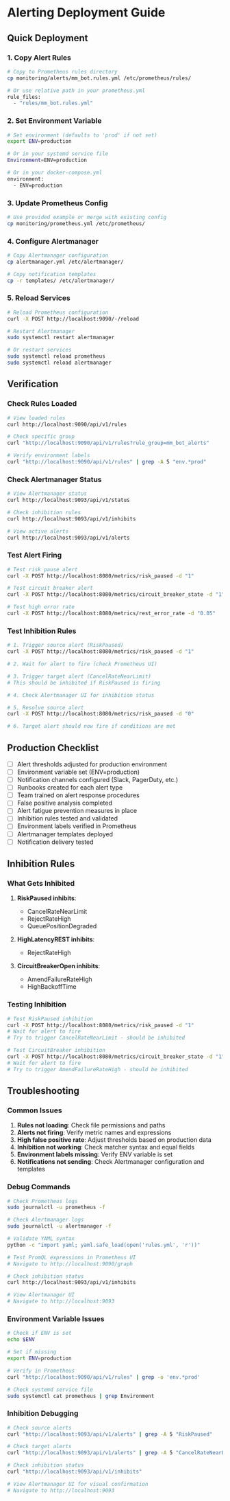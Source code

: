 # Alerting Deployment Guide

## Quick Deployment

### 1. Copy Alert Rules
```bash
# Copy to Prometheus rules directory
cp monitoring/alerts/mm_bot.rules.yml /etc/prometheus/rules/

# Or use relative path in your prometheus.yml
rule_files:
  - "rules/mm_bot.rules.yml"
```

### 2. Set Environment Variable
```bash
# Set environment (defaults to 'prod' if not set)
export ENV=production

# Or in your systemd service file
Environment=ENV=production

# Or in your docker-compose.yml
environment:
  - ENV=production
```

### 3. Update Prometheus Config
```bash
# Use provided example or merge with existing config
cp monitoring/prometheus.yml /etc/prometheus/
```

### 4. Configure Alertmanager
```bash
# Copy Alertmanager configuration
cp alertmanager.yml /etc/alertmanager/

# Copy notification templates
cp -r templates/ /etc/alertmanager/
```

### 5. Reload Services
```bash
# Reload Prometheus configuration
curl -X POST http://localhost:9090/-/reload

# Restart Alertmanager
sudo systemctl restart alertmanager

# Or restart services
sudo systemctl reload prometheus
sudo systemctl reload alertmanager
```

## Verification

### Check Rules Loaded
```bash
# View loaded rules
curl http://localhost:9090/api/v1/rules

# Check specific group
curl "http://localhost:9090/api/v1/rules?rule_group=mm_bot_alerts"

# Verify environment labels
curl "http://localhost:9090/api/v1/rules" | grep -A 5 "env.*prod"
```

### Check Alertmanager Status
```bash
# View Alertmanager status
curl http://localhost:9093/api/v1/status

# Check inhibition rules
curl http://localhost:9093/api/v1/inhibits

# View active alerts
curl http://localhost:9093/api/v1/alerts
```

### Test Alert Firing
```bash
# Test risk pause alert
curl -X POST http://localhost:8080/metrics/risk_paused -d "1"

# Test circuit breaker alert
curl -X POST http://localhost:8080/metrics/circuit_breaker_state -d "1"

# Test high error rate
curl -X POST http://localhost:8080/metrics/rest_error_rate -d "0.05"
```

### Test Inhibition Rules
```bash
# 1. Trigger source alert (RiskPaused)
curl -X POST http://localhost:8080/metrics/risk_paused -d "1"

# 2. Wait for alert to fire (check Prometheus UI)

# 3. Trigger target alert (CancelRateNearLimit)
# This should be inhibited if RiskPaused is firing

# 4. Check Alertmanager UI for inhibition status

# 5. Resolve source alert
curl -X POST http://localhost:8080/metrics/risk_paused -d "0"

# 6. Target alert should now fire if conditions are met
```

## Production Checklist

- [ ] Alert thresholds adjusted for production environment
- [ ] Environment variable set (ENV=production)
- [ ] Notification channels configured (Slack, PagerDuty, etc.)
- [ ] Runbooks created for each alert type
- [ ] Team trained on alert response procedures
- [ ] False positive analysis completed
- [ ] Alert fatigue prevention measures in place
- [ ] Inhibition rules tested and validated
- [ ] Environment labels verified in Prometheus
- [ ] Alertmanager templates deployed
- [ ] Notification delivery tested

## Inhibition Rules

### What Gets Inhibited

1. **RiskPaused inhibits**:
   - CancelRateNearLimit
   - RejectRateHigh
   - QueuePositionDegraded

2. **HighLatencyREST inhibits**:
   - RejectRateHigh

3. **CircuitBreakerOpen inhibits**:
   - AmendFailureRateHigh
   - HighBackoffTime

### Testing Inhibition

```bash
# Test RiskPaused inhibition
curl -X POST http://localhost:8080/metrics/risk_paused -d "1"
# Wait for alert to fire
# Try to trigger CancelRateNearLimit - should be inhibited

# Test CircuitBreaker inhibition
curl -X POST http://localhost:8080/metrics/circuit_breaker_state -d "1"
# Wait for alert to fire
# Try to trigger AmendFailureRateHigh - should be inhibited
```

## Troubleshooting

### Common Issues

1. **Rules not loading**: Check file permissions and paths
2. **Alerts not firing**: Verify metric names and expressions
3. **High false positive rate**: Adjust thresholds based on production data
4. **Inhibition not working**: Check matcher syntax and equal fields
5. **Environment labels missing**: Verify ENV variable is set
6. **Notifications not sending**: Check Alertmanager configuration and templates

### Debug Commands

```bash
# Check Prometheus logs
sudo journalctl -u prometheus -f

# Check Alertmanager logs
sudo journalctl -u alertmanager -f

# Validate YAML syntax
python -c "import yaml; yaml.safe_load(open('rules.yml', 'r'))"

# Test PromQL expressions in Prometheus UI
# Navigate to http://localhost:9090/graph

# Check inhibition status
curl http://localhost:9093/api/v1/inhibits

# View Alertmanager UI
# Navigate to http://localhost:9093
```

### Environment Variable Issues

```bash
# Check if ENV is set
echo $ENV

# Set if missing
export ENV=production

# Verify in Prometheus
curl "http://localhost:9090/api/v1/rules" | grep -o 'env.*prod'

# Check systemd service file
sudo systemctl cat prometheus | grep Environment
```

### Inhibition Debugging

```bash
# Check source alerts
curl "http://localhost:9093/api/v1/alerts" | grep -A 5 "RiskPaused"

# Check target alerts
curl "http://localhost:9093/api/v1/alerts" | grep -A 5 "CancelRateNearLimit"

# Check inhibition status
curl "http://localhost:9093/api/v1/inhibits"

# View Alertmanager UI for visual confirmation
# Navigate to http://localhost:9093
```
